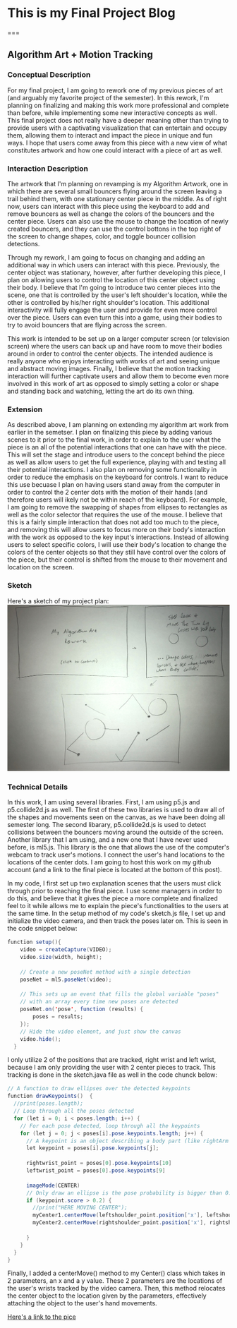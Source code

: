 # This is my Final Project Blog
===

## Algorithm Art + Motion Tracking
### Conceptual Description
For my final project, I am going to rework one of my previous pieces of art (and arguably my favorite project of the semester).  In this rework, I'm planning on finalizing and making this work more professional and complete than before, while implementing some new interactive concepts as well.  This final project does not really have a deeper meaning other than trying to provide users with a captivating visualization that can entertain and occupy them, allowing them to interact and impact the piece in unique and fun ways.  I hope that users come away from this piece with a new view of what constitutes artwork and how one could interact with a piece of art as well.

### Interaction Description
The artwork that I'm planning on revamping is my Algorithm Artwork, one in which there are several small bouncers flying around the screen leaving a trail behind them, with one stationary center piece in the middle.  As of right now, users can interact with this piece using the keyboard to add and remove bouncers as well as change the colors of the bouncers and the center piece.  Users can also use the mouse to change the location of newly created bouncers, and they can use the control bottons in the top right of the screen to change shapes, color, and toggle bouncer collision detections.  

Through my rework, I am going to focus on changing and adding an additional way in which users can interact with this piece.  Previously, the center object was stationary, however, after further developing this piece, I plan on allowing users to control the location of this center object using their body.  I believe that I'm going to introduce two center pieces into the scene, one that is controlled by the user's left shoulder's location, while the other is controlled by his/her right shoulder's location.  This additional interactivity will fully engage the user and provide for even more control over the piece.  Users can even turn this into a game, using their bodies to try to avoid bouncers that are flying across the screen.  

This work is intended to be set up on a larger computer screen (or television screen) where the users can back up and have room to move their bodies around in order to control the center objects.  The intended audience is really anyone who enjoys interacting with works of art and seeing unique and abstract moving images.  Finally, I believe that the motion tracking interaction will further captivate users and allow them to become even more involved in this work of art as opposed to simply setting a color or shape and standing back and watching, letting the art do its own thing.  

### Extension
As described above, I am planning on extending my algorithm art work from earlier in the semetser.  I plan on finalizing this piece by adding various scenes to it prior to the final work, in order to explain to the user what the piece is an all of the potential interactions that one can have with the piece.  This will set the stage and introduce users to the concept behind the piece as well as allow users to get the full experience, playing with and testing all their potential interactions.  I also plan on removing some functionality in order to reduce the emphasis on the keyboard for controls.  I want to reduce this use becuase I plan on having users stand away from the computer in order to control the 2 center dots with the motion of their hands (and therefore users will ikely not be within reach of the keyboard).  For example, I am going to remove the swapping of shapes from ellipses to rectangles as well as the color selector that requires the use of the mouse.  I believe that this is a fairly simple interaction that does not add too much to the piece, and removing this will allow users to focus more on their body's interaction with the work as opposed to the key input's interactions. Instead of allowing users to select specific colors, I will use their body's location to change the colors of the center objects so that they still have control over the colors of the piece, but their control is shifted from the mouse to their movement and location on the screen.

### Sketch
Here's a sketch of my project plan:
![Ryan Bloom](images/final_sketch_plan.jpg?raw=true "Ryan Bloom")

### Technical Details
In this work, I am using several libraries.  First, I am using p5.js and p5.collide2d.js as well.  The first of these two libraries is used to draw all of the shapes and movements seen on the canvas, as we have been doing all semester long.  The second libarary, p5.collide2d.js is used to detect collisions between the bouncers moving around the outside of the screen.  Another library that I am using, and a new one that I have never used before, is ml5.js.  This library is the one that allows the use of the computer's webcam to track user's motions.  I connect the user's hand locations to the locations of the center dots.  I am going to host this work on my github account (and a link to the final piece is located at the bottom of this post).

In my code, I first set up two explanation scenes that the users must click through prior to reaching the final piece.  I use scene managers in order to do this, and believe that it gives the piece a more complete and finalized feel to it while allows me to explain the piece's functionalities to the users at the same time.  In the setup method of my code's sketch.js file, I set up and initialize the video camera, and then track the poses later on.  This is seen in the code snippet below:

```java
function setup(){
    video = createCapture(VIDEO);
    video.size(width, height);

    // Create a new poseNet method with a single detection
    poseNet = ml5.poseNet(video);

    // This sets up an event that fills the global variable "poses"
    // with an array every time new poses are detected
    poseNet.on('pose', function (results) {
        poses = results;
    });
    // Hide the video element, and just show the canvas
    video.hide();
  } 
```

I only utilize 2 of the positions that are tracked, right wrist and left wrist, because I am only providing the user with 2 center pieces to track.  This tracking is done in the sketch.java file as well in the code chunck below:

```java 
// A function to draw ellipses over the detected keypoints
function drawKeypoints()  {
  //print(poses.length);
  // Loop through all the poses detected
  for (let i = 0; i < poses.length; i++) {
    // For each pose detected, loop through all the keypoints
    for (let j = 0; j < poses[i].pose.keypoints.length; j++) {
      // A keypoint is an object describing a body part (like rightArm or leftShoulder)
      let keypoint = poses[i].pose.keypoints[j];
  
      rightwrist_point = poses[0].pose.keypoints[10]
      leftwrist_point = poses[0].pose.keypoints[9]

      imageMode(CENTER)
      // Only draw an ellipse is the pose probability is bigger than 0.2
      if (keypoint.score > 0.2) {
        //print("HERE MOVING CENTER");
        myCenter1.centerMove(leftshoulder_point.position['x'], leftshoulder_point.position['y']);
        myCenter2.centerMove(rightshoulder_point.position['x'], rightshoulder_point.position['y']);
        
      }
    }
  }
}
```

Finally, I added a centerMove() method to my Center() class which takes in 2 parameters, an x and a y value.  These 2 parameters are the locations of the user's wrists tracked by the video camera.  Then, this method relocates the center object to the location given by the parameters, effectively attaching the object to the user's hand movements.  

[Here's a link to the pice](https://www.thisiscolossal.com/2016/05/kung-fu-visualizations/)

